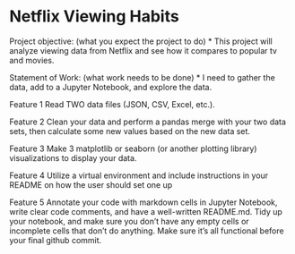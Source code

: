 # Netflix Viewing Habits

Project objective: (what you expect the project to do) *
This project will analyze viewing data from Netflix and see how it compares to popular tv and movies. 

Statement of Work:  (what work needs to be done) *
I need to gather the data, add to a Jupyter Notebook, and explore the data. 

Feature 1
Read TWO data files (JSON, CSV, Excel, etc.). 

Feature 2
Clean your data and perform a pandas merge with your two data sets, then calculate some new values based on the new data set.  

Feature 3
Make 3 matplotlib or seaborn (or another plotting library) visualizations to display your data.

Feature 4
Utilize a virtual environment and include instructions in your README on how the user should set one up

Feature 5
Annotate your code with markdown cells in Jupyter Notebook, write clear code comments, and have a well-written README.md. Tidy up your notebook, and make sure you don’t have any empty cells or incomplete cells that don’t do anything. Make sure it’s all functional before your final github commit.
